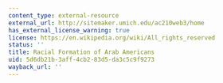 ```yaml
---
content_type: external-resource
external_url: http://sitemaker.umich.edu/ac210web3/home
has_external_license_warning: true
license: https://en.wikipedia.org/wiki/All_rights_reserved
status: ''
title: Racial Formation of Arab Americans
uid: 5d6db21b-3aff-4cb2-83d5-da3c5c9f9273
wayback_url: ''
---
```

